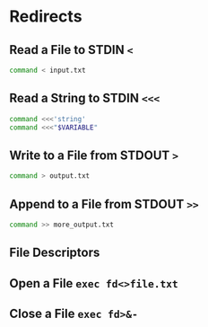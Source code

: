 # Redirects

## Read a File to STDIN `<`

```bash
command < input.txt
```

## Read a String to STDIN `<<<`

```bash
command <<<'string'
command <<<"$VARIABLE"
```

## Write to a File from STDOUT `>`

```bash
command > output.txt
```

## Append to a File from STDOUT `>>`

```bash
command >> more_output.txt
```

## File Descriptors

## Open a File `exec fd<>file.txt`

## Close a File `exec fd>&-`
